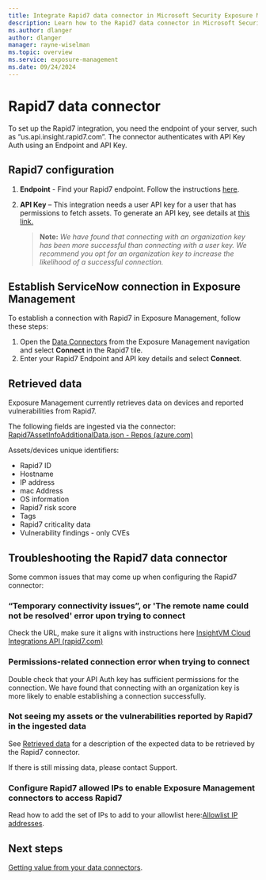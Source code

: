 ```yaml
---
title: Integrate Rapid7 data connector in Microsoft Security Exposure Management
description: Learn how to the Rapid7 data connector in Microsoft Security Exposure Management.
ms.author: dlanger
author: dlanger
manager: rayne-wiselman
ms.topic: overview
ms.service: exposure-management
ms.date: 09/24/2024
---
```


# Rapid7 data connector

To set up the Rapid7 integration, you need the endpoint of your server, such as “us.api.insight.rapid7.com”. The connector authenticates with API Key Auth using an Endpoint and API Key.

## Rapid7 configuration

1. **Endpoint** - Find your Rapid7 endpoint. Follow the instructions [here](https://docs.rapid7.com/insight/navigate-the-insight-platform/#check-your-data-region).

2. **API Key** – This integration needs a user API key for a user that has permissions to fetch assets. To generate an API key, see details at [this link.](https://docs.rapid7.com/insight/managing-platform-api-keys/#api-keys-based-on-your-insight-account-role)

   > **Note:** *We have found that connecting with an organization key has been more successful than connecting with a user key. We recommend you opt for an organization key to increase the likelihood of a successful connection.*

## Establish ServiceNow connection in Exposure Management

To establish a connection with Rapid7 in Exposure Management, follow these steps:

1. Open the [Data Connectors](https://security.microsoft.com/exposure-data-connectors) from the Exposure Management navigation and select **Connect** in the Rapid7 tile.
1. Enter your Rapid7 Endpoint and API key details and select **Connect**.

## Retrieved data

Exposure Management currently retrieves data on devices and reported vulnerabilities from Rapid7.

The following fields are ingested via the connector: [Rapid7AssetInfoAdditionalData.json - Repos (azure.com)](https://dev.azure.com/msazure/CESEC/_git/XSPM-Orion-IngestionClientContracts?path=/src/EnterpriseGraphDataModel/DataModelDefinitions/AdditionalData/Rapid7AssetInfoAdditionalData.json&version=GBmain&_a=contents)

Assets/devices unique identifiers:

- Rapid7 ID
- Hostname
- IP address
- mac Address
- OS information
- Rapid7 risk score
- Tags
- Rapid7 criticality data
- Vulnerability findings - only CVEs

## Troubleshooting the Rapid7 data connector

Some common issues that may come up when configuring the Rapid7 connector:

### “Temporary connectivity issues”, or 'The remote name could not be resolved' error upon trying to connect

Check the URL, make sure it aligns with instructions here [InsightVM Cloud Integrations API (rapid7.com)](https://nam06.safelinks.protection.outlook.com/?url=https:%2f%2fhelp.rapid7.com%2finsightvm%2fen-us%2fapi%2fintegrations.html&data=05|02|ronitr@microsoft.com|613676725a324b099c8508dcd8b812ae|72f988bf86f141af91ab2d7cd011db47|1|0|638623532338702698|Unknown|TWFpbGZsb3d8eyJWIjoiMC4wLjAwMDAiLCJQIjoiV2luMzIiLCJBTiI6Ik1haWwiLCJXVCI6Mn0%3D|0|||&sdata=YRvrsZ6xNm%2f1v1TvK2XeX0B7xWSjBaXHuf86yelRmTI%3D&reserved=0)

### Permissions-related connection error when trying to connect

Double check that your API Auth key has sufficient permissions for the connection. We have found that connecting with an organization key is more likely to enable establishing a connection successfully.

### Not seeing my assets or the vulnerabilities reported by Rapid7 in the ingested data

See [Retrieved data](#retrieved-data) for a description of the expected data to be retrieved by the Rapid7 connector.

If there is still missing data, please contact Support.

### Configure Rapid7 allowed IPs to enable Exposure Management connectors to access Rapid7

Read how to add the set of IPs to add to your allowlist here:[Allowlist IP addresses](configure-data-connectors.md#allowlist-ip-addresses).

## Next steps

[Getting value from your data connectors](value-data-connectors.md).
